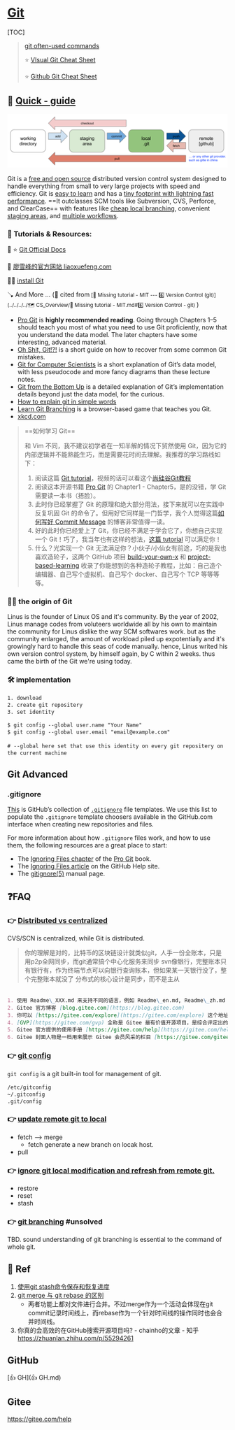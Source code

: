 # [Git](https://git-scm.com)



[TOC]




 > [git often-used commands](https://www.ruanyifeng.com/blog/2015/12/git-cheat-sheet.html)
 >
 > ⭐️ [VIsual Git Cheat Sheet](https://ndpsoftware.com/git-cheatsheet.html#loc=workspace;)  
 >
 > ⭐️ [Github Git Cheat Sheet](https://training.github.com)




## 🧭 [Quick - guide](https://git-scm.com/book/en/v2)

![gitworkflow](../../../../Assets/Pics/gitworkflow.png)



Git is a [free and open source](https://git-scm.com/about/free-and-open-source) distributed version control system designed to handle everything from small to very large projects with speed and efficiency.
Git is [easy to learn](https://git-scm.com/doc) and has a [tiny footprint with lightning fast performance](https://git-scm.com/about/small-and-fast). ==It outclasses SCM tools like Subversion, CVS, Perforce, and ClearCase== with features like [cheap local branching](https://git-scm.com/about/branching-and-merging), convenient [staging areas](https://git-scm.com/about/staging-area), and [multiple workflows](https://git-scm.com/about/distributed).



### 🥅 Tutorials & Resources:

📂 ⭐️ [Git Official Docs](https://git-scm.com/doc)

📖 [廖雪峰的官方网站 liaoxuefeng.com](https://www.liaoxuefeng.com/wiki/896043488029600/898732864121440)

🤙🏾 [install Git](https://git-scm.com/book/it/v2/Per-Iniziare-Installing-Git)

🪠 And More ... (🔗 cited from<small> [🏫 Missing tutorial - MIT --- 6️⃣ Version Control (git)](../../../../🗺 CS_Overview/🏫 Missing tutorial - MIT.md#6️⃣ Version Control - git)  </small>)

- [Pro Git](https://git-scm.com/book/en/v2) is **highly recommended reading**. Going through Chapters 1–5 should teach you most of what you need to use Git proficiently, now that you understand the data model. The later chapters have some interesting, advanced material.
- [Oh Shit, Git!?!](https://ohshitgit.com/) is a short guide on how to recover from some common Git mistakes.
- [Git for Computer Scientists](https://eagain.net/articles/git-for-computer-scientists/) is a short explanation of Git’s data model, with less pseudocode and more fancy diagrams than these lecture notes.
- [Git from the Bottom Up](https://jwiegley.github.io/git-from-the-bottom-up/) is a detailed explanation of Git’s implementation details beyond just the data model, for the curious.
- [How to explain git in simple words](https://smusamashah.github.io/blog/2017/10/14/explain-git-in-simple-words)
- [Learn Git Branching](https://learngitbranching.js.org/) is a browser-based game that teaches you Git.
- [xkcd.com](https://xkcd.com/1597/)



> ==如何学习 Git==
>
> 和 Vim 不同，我不建议初学者在一知半解的情况下贸然使用 Git，因为它的内部逻辑并不能熟能生巧，而是需要花时间去理解。我推荐的学习路线如下：
>
> 1. 阅读这篇 [Git tutorial](https://missing.csail.mit.edu/2020/version-control/)，视频的话可以看这个[尚硅谷Git教程](https://www.bilibili.com/video/BV1vy4y1s7k6)
> 2. 阅读这本开源书籍 [Pro Git](https://git-scm.com/book/en/v2) 的 Chapter1 - Chapter5，是的没错，学 Git 需要读一本书（捂脸）。
> 3. 此时你已经掌握了 Git 的原理和绝大部分用法，接下来就可以在实践中反复巩固 Git 的命令了。但用好它同样是一门哲学，我个人觉得这篇[如何写好 Commit Message](https://chris.beams.io/posts/git-commit/) 的博客非常值得一读。
> 4. 好的此时你已经爱上了 Git，你已经不满足于学会它了，你想自己实现一个 Git！巧了，我当年也有这样的想法，[这篇 tutorial](https://wyag.thb.lt/) 可以满足你！
> 5. 什么？光实现一个 Git 无法满足你？小伙子/小仙女有前途，巧的是我也喜欢造轮子，这两个 GitHub 项目 [build-your-own-x](https://github.com/danistefanovic/build-your-own-x) 和 [project-based-learning](https://github.com/tuvtran/project-based-learning) 收录了你能想到的各种造轮子教程，比如：自己造个编辑器、自己写个虚拟机、自己写个 docker、自己写个 TCP 等等等等。





### 👼🏻 the origin of Git

Linus is the founder of Linux OS and it's community. By the year of 2002, Linus manage codes from voluteers worldwide all by his own to maintain the community for Linus dislike the way  SCM softwares work. but as the community enlarged, the amount of workload piled up expotentially and it's growingly hard to handle this seas of code manually. hence, Linus writed his own version control system, by himself again, by C within 2 weeks. thus came the birth of the Git we're using today.



### 🛠 implementation

    1. download
    2. create git repositery
    3. set identity

```shell
$ git config --global user.name "Your Name"
$ git config --global user.email "email@example.com"

# --global here set that use this identity on every git repositery on the current machine 
```



## Git Advanced

### .gitignore

[This](https://github.com/github/gitignore) is GitHub’s collection of [`.gitignore`](http://git-scm.com/docs/gitignore) file templates. We use this list to populate the `.gitignore` template choosers available in the GitHub.com interface when creating new repositories and files.

For more information about how `.gitignore` files work, and how to use them, the following resources are a great place to start:

- The [Ignoring Files chapter](https://git-scm.com/book/en/Git-Basics-Recording-Changes-to-the-Repository#_ignoring) of the [Pro Git](http://git-scm.com/book) book.
- The [Ignoring Files article](https://help.github.com/articles/ignoring-files) on the GitHub Help site.
- The [gitignore(5)](http://git-scm.com/docs/gitignore) manual page.

## ❓FAQ

### 👉 [Distributed vs centralized](https://www.liaoxuefeng.com/wiki/896043488029600/896202780297248#0)

CVS/SCN is centralized, while Git is distributed. 

> 你的理解是对的，比特币的区块链设计就类似git，人手一份全账本，只是用p2p全网同步，而git通常搞个中心化服务来同步
> svn像银行，完整账本只有银行有，作为终端节点可以向银行查询账本，但如果某一天银行没了，整个完整账本就没了
> 分布式的核心设计是同步，而不是主从


 ```markdown
   
1. 使用 Readme\_XXX.md 来支持不同的语言，例如 Readme\_en.md, Readme\_zh.md  
2. Gitee 官方博客 [blog.gitee.com](https://blog.gitee.com)  
3. 你可以 [https://gitee.com/explore](https://gitee.com/explore) 这个地址来了解 Gitee 上的优秀开源项目  
4. [GVP](https://gitee.com/gvp) 全称是 Gitee 最有价值开源项目，是综合评定出的优秀开源项目  
5. Gitee 官方提供的使用手册 [https://gitee.com/help](https://gitee.com/help)  
6. Gitee 封面人物是一档用来展示 Gitee 会员风采的栏目 [https://gitee.com/gitee-stars/](https://gitee.com/gitee-stars/)
 ```



### 👉 [git config](https://blog.csdn.net/joe_007/article/details/7276195)

` git config ` is a git built-in tool for management of git.

 ```shell
 /etc/gitconfig
 ~/.gitconfig
 .git/config
 ```



### 👉 [update remote git to local](https://www.cnblogs.com/sxy370921/p/11734612.html)

 + fetch --> merge
	+ fetch generate a new branch on locak host.
+ pull



### 👉 [ignore git local modification and refresh from remote git.](https://blog.csdn.net/haoaiqian/article/details/78284337)

+ restore
+ reset
+ stash



###  👉 [git branching](https://git-scm.com/book/en/v2/Git-Branching-Branches-in-a-Nutshell) #unsolved

 TBD. 
 sound understanding of git branching is essential to the command of whole git.  



## 🔗 Ref

1. [使用git stash命令保存和恢复进度](https://blog.csdn.net/daguanjia11/article/details/73810577)
2. [git merge 与 git rebase 的区别](https://blog.csdn.net/michaelshare/article/details/79108233)
   - 两者功能上都对文件进行合并。不过merge作为一个活动会体现在git commit记录时间线上，而rebase作为一个针对时间线的操作同时也会合并时间线。
3. 你真的会高效的在GitHub搜索开源项目吗? - chainho的文章 - 知乎 https://zhuanlan.zhihu.com/p/55294261



## GitHub

 [👍 GH](👍 GH.md) 



## Gitee

https://gitee.com/help

 